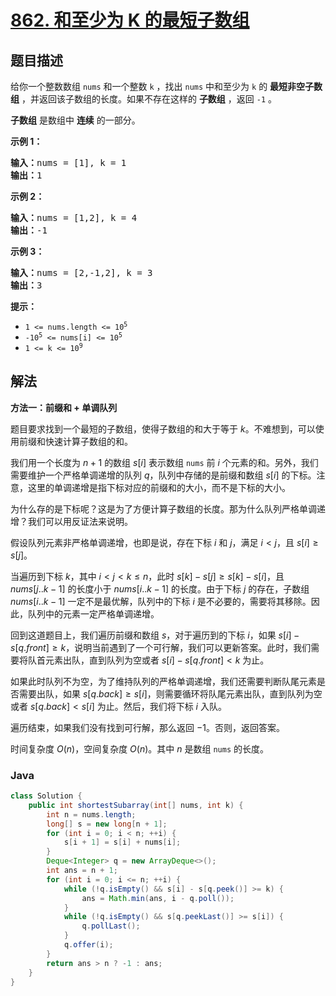 # [862. 和至少为 K 的最短子数组](https://leetcode.cn/problems/shortest-subarray-with-sum-at-least-k)

## 题目描述

<p>给你一个整数数组 <code>nums</code> 和一个整数 <code>k</code> ，找出 <code>nums</code> 中和至少为 <code>k</code> 的 <strong>最短非空子数组</strong> ，并返回该子数组的长度。如果不存在这样的 <strong>子数组</strong> ，返回 <code>-1</code> 。</p>

<p><strong>子数组</strong> 是数组中 <strong>连续</strong> 的一部分。</p>

<ol>
</ol>

<p><strong>示例 1：</strong></p>

<pre>
<strong>输入：</strong>nums = [1], k = 1
<strong>输出：</strong>1
</pre>

<p><strong>示例 2：</strong></p>

<pre>
<strong>输入：</strong>nums = [1,2], k = 4
<strong>输出：</strong>-1
</pre>

<p><strong>示例 3：</strong></p>

<pre>
<strong>输入：</strong>nums = [2,-1,2], k = 3
<strong>输出：</strong>3
</pre>

<p><strong>提示：</strong></p>

<ul>
	<li><code>1 &lt;= nums.length &lt;= 10<sup>5</sup></code></li>
	<li><code>-10<sup>5</sup> &lt;= nums[i] &lt;= 10<sup>5</sup></code></li>
	<li><code>1 &lt;= k &lt;= 10<sup>9</sup></code></li>
</ul>

## 解法

**方法一：前缀和 + 单调队列**

题目要求找到一个最短的子数组，使得子数组的和大于等于 $k$。不难想到，可以使用前缀和快速计算子数组的和。

我们用一个长度为 $n+1$ 的数组 $s[i]$ 表示数组 `nums` 前 $i$ 个元素的和。另外，我们需要维护一个严格单调递增的队列 $q$，队列中存储的是前缀和数组 $s[i]$ 的下标。注意，这里的单调递增是指下标对应的前缀和的大小，而不是下标的大小。

为什么存的是下标呢？这是为了方便计算子数组的长度。那为什么队列严格单调递增？我们可以用反证法来说明。

假设队列元素非严格单调递增，也即是说，存在下标 $i$ 和 $j$，满足 $i < j$，且 $s[i] \geq s[j]$。

当遍历到下标 $k$，其中 $i \lt j \lt k \leq n$，此时 $s[k]-s[j] \geq s[k]-s[i]$，且 $nums[j..k-1]$ 的长度小于 $nums[i..k-1]$ 的长度。由于下标 $j$ 的存在，子数组 $nums[i..k-1]$ 一定不是最优解，队列中的下标 $i$ 是不必要的，需要将其移除。因此，队列中的元素一定严格单调递增。

回到这道题目上，我们遍历前缀和数组 $s$，对于遍历到的下标 $i$，如果 $s[i] - s[q.front] \geq k$，说明当前遇到了一个可行解，我们可以更新答案。此时，我们需要将队首元素出队，直到队列为空或者 $s[i] - s[q.front] \lt k$ 为止。

如果此时队列不为空，为了维持队列的严格单调递增，我们还需要判断队尾元素是否需要出队，如果 $s[q.back] \geq s[i]$，则需要循环将队尾元素出队，直到队列为空或者 $s[q.back] \lt s[i]$ 为止。然后，我们将下标 $i$ 入队。

遍历结束，如果我们没有找到可行解，那么返回 $-1$。否则，返回答案。

时间复杂度 $O(n)$，空间复杂度 $O(n)$。其中 $n$ 是数组 `nums` 的长度。

### **Java**

```java
class Solution {
    public int shortestSubarray(int[] nums, int k) {
        int n = nums.length;
        long[] s = new long[n + 1];
        for (int i = 0; i < n; ++i) {
            s[i + 1] = s[i] + nums[i];
        }
        Deque<Integer> q = new ArrayDeque<>();
        int ans = n + 1;
        for (int i = 0; i <= n; ++i) {
            while (!q.isEmpty() && s[i] - s[q.peek()] >= k) {
                ans = Math.min(ans, i - q.poll());
            }
            while (!q.isEmpty() && s[q.peekLast()] >= s[i]) {
                q.pollLast();
            }
            q.offer(i);
        }
        return ans > n ? -1 : ans;
    }
}
```
